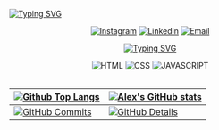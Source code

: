 [![Typing SVG](https://readme-typing-svg.herokuapp.com/?color=eeff01&size=35&center=true&vCenter=true&width=1000&lines=Eai!+Me+Chamo+Alex+Bruno;Sou+estudante+de+Engenharia+de+Computação+:%29)](https://git.io/typing-svg)

<div align="center">

[![Instagram](https://img.shields.io/badge/Instagram-eeff01?style=for-the-badge&logo=instagram&logoColor=black)](https://www.instagram.com/alexb7z/)
[![Linkedin](https://img.shields.io/badge/LinkedIn-eeff01?style=for-the-badge&logo=linkedin&logoColor=black)](https://www.linkedin.com/in/alexb7z/)
[![Email](https://img.shields.io/badge/Gmail-eeff01?style=for-the-badge&logo=gmail&logoColor=black)](mailto:alexbrunoduarte@gmail.com)

[![Typing SVG](https://readme-typing-svg.herokuapp.com/?color=eeff01&size=35&center=true&vCenter=true&width=1000&lines=Technologies+and+Tools)](https://git.io/typing-svg)
  
<img alt="HTML" src="https://img.shields.io/badge/HTML5-eeff01?style=for-the-badge&logo=html5&logoColor=black"/>
<img alt="CSS" src="https://img.shields.io/badge/CSS3-eeff01?style=for-the-badge&logo=css3&logoColor=black"/>
<img alt="JAVASCRIPT" src="https://img.shields.io/badge/JavaScript-eeff01?style=for-the-badge&logo=javascript&logoColor=black"/>
</div>
<br>

| [![Github Top Langs](https://github-readme-stats.vercel.app/api/top-langs/?username=alexb7z&langs_count=20&layout=compact&theme=dark&hide_border=True&line_height=20&PAT_1)](https://github.com/anuraghazra/github-readme-stats) | [![Alex's GitHub stats](https://github-readme-stats.vercel.app/api?username=alexb7z&card_width=650&&layout=compact&theme=dark&show_icons=true&hide_border=True&line_height=20&PAT_1)](https://github.com/anuraghazra/github-readme-stats) |
| ----------- | ----------- |
| [![GitHub Commits](http://github-profile-summary-cards.vercel.app/api/cards/productive-time?username=alexb7z&theme=dark&utcOffset=-3)](https://github.com/vn7n24fzkq/github-profile-summary-cards) | [![GitHub Details](http://github-profile-summary-cards.vercel.app/api/cards/profile-details?username=alexb7z&theme=dark)](https://github.com/vn7n24fzkq/github-profile-summary-cards) |
